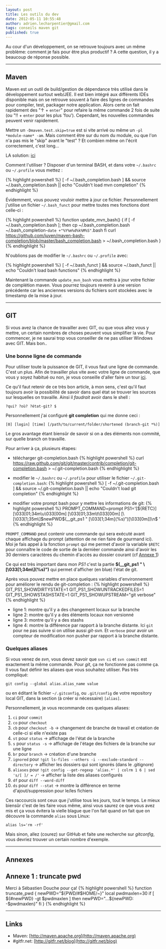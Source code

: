 ```yaml
---
layout: post
title: Les outils du dev
date: 2012-05-11 10:55:48
author: adrien.lecharpentier@gmail.com
tags: conseils maven git
published: true
---
```


Au cour d'un développement, on se retrouve toujours avec un même problème: comment
je fais pour être plus productif ? A cette question, il y a beaucoup de réponse
possible.

***

## Maven
Maven est un outil de build/gestion de dépendance très utilisé dans le développement
surtout web/JEE. Il est bien intégré aux différents IDEs disponible mais on se
retrouve souvent à faire des lignes de commandes pour compiler, test, packager
notre application. Alors certe on fait rapidement des "&uarr; + `enter`" pour
refaire la même commande 2 fois de suite (ou "!! + `enter` pour les plus 'fou').
Cependant, les nouvelles commandes peuvent venir rapidement.

Mettre un `-Dmaven.test.skip=true` est si vite arrivé ou même un `-pl
*module-name* -am`. Mais comment être sur du nom du module, ou que l'on n'a pas
mis le "skip" avant le "test" ? Et combien même on l'écrit correctement, c'est long...

LA solution: [ici](https://github.com/juven/maven-bash-completion)

Comment l'utiliser ? Disposer d'un terminal BASH, et dans votre `~/.bashrc`
ou `~/.profile` vous mettez :

{% highlight powershell %}
[ -f ~/.bash_completion.bash ] && source ~/.bash_completion.bash || echo "Couldn't load mvn completion"
{% endhighlight %}

Évidemment, vous pouvez vouloir mettre à jour ce fichier. Personnellement j'utilise
un fichier `~/.bash_funct` pour mettre toutes mes fonctions dont celle-ci :

{% highlight powershell %}
function update_mvn_bash() {
  if [ -f ~/.bash_completion.bash ]; then
    cp ~/.bash_completion.bash ~/.bash_completion-`date +"%Y%m%d%k%M%S"`.bash
  fi
  curl https://github.com/juven/maven-bash-completion/blob/master/bash_completion.bash > ~/.bash_completion.bash
}
{% endhighlight %}

N'oublions pas de modifier le `~/.bashrc` ou `~/.profile` avec:

{% highlight powershell %}
[ -f ~/.bash_funct ] && source ~/.bash_funct || echo "Couldn't load bash functions"
{% endhighlight %}

Maintenant la commande `update_mvn_bash` vous mettra à jour votre fichier de
complétion maven. Vous pourrez toujours revenir à une version précédente car les
anciennes versions du fichiers sont stockées avec le timestamp de la mise à jour.

***

## GIT
Si vous avez la chance de travailler avec GIT, ou que vous allez vous y mettre,
un certain nombres de choses peuvent vous simplifier la vie. Pour commencer, je ne
saurai trop vous conseiller de ne pas utiliser Windows avec GIT. Mais bon..

### Une bonne ligne de commande
Pour utiliser toute la puissance de GIT, il vous faut une ligne de commande. C'est
un plus. Afin de travailler plus vite avec votre ligne de commande, que vous y
soyez habitué ou non, je vous conseille d'aller faire un tour [ici](http://gitfr.net/blog/2010/11/06/ameliorer-sa-productivite-avec-un-beau-shell/).

Ce qu'il faut retenir de ce très bon article, à mon sens, c'est qu'il faut toujours
avoir la possibilité de savoir dans quel état se trouver les sources sur lesquelles
on travaille. Ainsi il *faudrait* avoir dans le shell :

    ?qui? ?où? ?état-git? $

Personnellement j'ai configuré **git completion** qui me donne ceci :

    [0] [login] [time] [/path/to/current/folder/shortened (branch-git *%)]

Le gros avantage étant biensûr de savoir si on a des éléments non commité, sur
quelle branch on travaille.

Pour arriver à ça, plusieurs étapes:

* télécharger git-completion.bash
{% highlight powershell %}
curl https://raw.github.com/git/git/master/contrib/completion/git-completion.bash > ~/.git-completion.bash
{% endhighlight %}

* modifier le `~/.bashrc` ou `~/.profile` pour utiliser le fichier
`~/.git-completion.bash`:
{% highlight powershell %}
[ -f ~/.git-completion.bash ] && source ~/.git-completion.bash || echo "Couldn't load git completion"
{% endhighlight %}

* modifier votre prompt bash pour y mettre les informations de git:
{% highlight powershell %}
PROMPT_COMMAND=prompt
PS1='[${RETC}] [\033[01;34m\u\033[00m] [\033[01;33m\t\033[00m] [\[\033[1;35m\]$newPWD$(__git_ps1 " \[\033[1;34m\](%s)")\[\033[0m\]]\n\$ '
{% endhighlight %}

`PROMPT_COMMAND` peut contenir une commande qui sera exécuté avant chaque affichage
du prompt (attention de ne rien faire de gourmand ici). Moi je fais appel à la
fonction `prompt` qui me permet d'avoir la variable `$RETC` pour connaître le code
de sortie de la dernièer commande ainsi d'avoir les 30 derniers caractères du
chemin d'accès au dossier courant (cf [Annexe 1](#annexe-1))

<div class="alert alert-info">
Ce qui est très important dans mon <em>PS1</em> c'est la partie <strong>
$(__git_ps1 " \[\033[1;34m\](%s)")</strong> qui permet d'afficher (en blue)
l'état de git.
</div>

Après vous pouvez mettre en place quelques variables d'environnement pour améliorer
le rendu de git-completion :
{% highlight powershell %}
GIT_PS1_SHOWDIRTYSTATE=1
GIT_PS1_SHOWUNTRACKEDFILES=1
GIT_PS1_SHOWSTASHSTATE=1
GIT_PS1_SHOWUPSTREAM="git verbose"
{% endhighlight %}

- ligne 1: montre qu'il y a des changement locaux sur la branche
- ligne 2: montre qu'il y a des éléments locaux non versionné
- ligne 3: montre qu'il y a des stashs
- ligne 4: montre la différence par rapport à la branche distante. Ici `git` pour
ne pas suivre si on utilise aussi *git-svn*. Et `verbose` pour avoir un compteur
de modification non pusher par rapport à la branche distante.

### Quelques aliases
Si vous venez de *svn*, vous devez savoir que `svn ci` et `svn commit` est exactement
la même commande. Pour *git*, ça ne fonctionne pas comme ça. Il vous faut définir les
aliases que vous souhaitez utiliser. Pas très compliqué:

    git config --global alias.alias_name value

ou en éditant le fichier `~/.gitconfig`, ou `.git/config` de votre repository local
GIT, dans la section (à créer si nécessaire) `[alias]`.

Personnellement, je vous recommande ces quelques aliases:

1. `ci` pour `commit`
1. `co` pour `checkout`
1. `cb` pour `checkout -b` &rarr; changement de branche de travail et création
de celle-ci si elle n'existe pas
1. `st` pour `status` &rarr; affichage de l'état de la branche
1. `s` pour `status -s` &rarr; affichage de l'étage des fichiers de la branche
sur une ligne
1. `br` pour `branch` &rarr; création d'une branche
1. `ignored` pour `!git ls-files --others -i --exclude-standard --directory`
&rarr; afficher les dossiers qui sont ignorés (dans le .gitignore)
1. `aliases` pour `!git config --get-regexp 'alias.*' | colrm 1 6 | sed 's/[ ]/ = /'`
&rarr; afficher la liste des aliases configurés
1. `df` pour `diff --word-diff`
1. `ds` pour `diff --stat` &rarr; montre la différence en terme d'ajout/suppression
pour le/les fichiers

Ces raccourcis sont ceux que j'utilise tous les jours, tout le temps. Le mieux
biensûr c'est de les faire vous même, ainsi vous saurez ce que vous avez mis et
ça vous évitera la vielle blague que l'on fait quand on fait que on découvre la
commande `alias` sous Linux:

    alias ls='rm -rf'

Mais sinon, allez (courez) sur GitHub et faite une recherche sur *gitconfig*, vous
devriez trouver un certain nombre d'exemple.

***

## Annexes
## Annexe 1 : truncate pwd <a id="annexe-1"></a>
Merci à Sébastien Douche pour ça!
{% highlight powershell %}
function truncate_pwd {
  newPWD="${PWD/#$HOME/~}"
  local pwdmaxlen=30
  if [ ${#newPWD} -gt $pwdmaxlen ]
  then
     newPWD="...${newPWD: -$pwdmaxlen}"
  fi
}
{% endhighlight %}

***

## Links
 - Maven: [http://maven.apache.org](http://maven.apache.org)
 - \#gitfr.net: [http://gitfr.net/blog](http://gitfr.net/blog)
